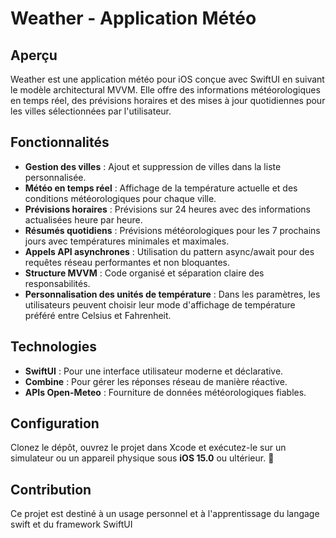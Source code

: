 # Weather - Application Météo

## Aperçu
Weather est une application météo pour iOS conçue avec SwiftUI en suivant le modèle architectural MVVM. Elle offre des informations météorologiques en temps réel, des prévisions horaires et des mises à jour quotidiennes pour les villes sélectionnées par l'utilisateur.

## Fonctionnalités
- **Gestion des villes** : Ajout et suppression de villes dans la liste personnalisée.
- **Météo en temps réel** : Affichage de la température actuelle et des conditions météorologiques pour chaque ville.
- **Prévisions horaires** : Prévisions sur 24 heures avec des informations actualisées heure par heure.
- **Résumés quotidiens** : Prévisions météorologiques pour les 7 prochains jours avec températures minimales et maximales.
- **Appels API asynchrones** : Utilisation du pattern async/await pour des requêtes réseau performantes et non bloquantes.
- **Structure MVVM** : Code organisé et séparation claire des responsabilités.
- **Personnalisation des unités de température** : Dans les paramètres, les utilisateurs peuvent choisir leur mode d'affichage de température préféré entre Celsius et Fahrenheit.
## Technologies
- **SwiftUI** : Pour une interface utilisateur moderne et déclarative.
- **Combine** : Pour gérer les réponses réseau de manière réactive.
- **APIs Open-Meteo** : Fourniture de données météorologiques fiables.

## Configuration
Clonez le dépôt, ouvrez le projet dans Xcode et exécutez-le sur un simulateur ou un appareil physique sous **iOS 15.0** ou ultérieur.

## Contribution
Ce projet est destiné à un usage personnel et à l'apprentissage du langage swift et du framework SwiftUI
